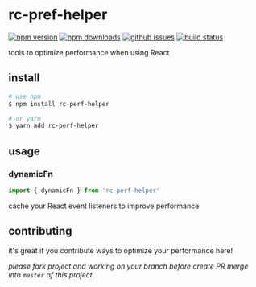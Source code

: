 # rc-pref-helper

[![npm version][npm-version-image]][npm-url]
[![npm downloads][npm-downloads-image]][npm-url]
[![github issues][github-issues-image]][github-issues-url]
[![build status][travis-image]][npm-url]

tools to optimize performance when using React


## install

```bash
# use npm
$ npm install rc-perf-helper

# or yarn
$ yarn add rc-perf-helper
```

## usage

### dynamicFn

```js
import { dynamicFn } from 'rc-perf-helper'
```

cache your React event listeners to improve performance


## contributing

it's great if you contribute ways to optimize your performance here!

_please fork project and working on your branch before create PR merge into `master` of this project_


[npm-url]: https://npmjs.org/package/rc-perf-helper
[npm-version-image]: https://badge.fury.io/js/rc-perf-helper.svg
[npm-downloads-image]: https://img.shields.io/npm/dm/rc-perf-helper.svg
[github-issues-image]: https://img.shields.io/github/issues/lamhieu-vk/rc-perf-helper.svg
[github-issues-url]: https://github.com/lamhieu-vk/rc-perf-helper/issues
[travis-image]: https://travis-ci.com/lamhieu-vk/rc-perf-helper.svg?branch=master
